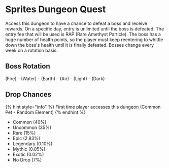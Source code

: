 # Sprites Dungeon Quest

Access this dungeon to have a chance to defeat a boss and receive rewards. On a specific day, entry is unlimited until the boss is defeated. The entry fee that will be used is RAP (Rare Amethyst Particle). The boss has a huge number of health points, so the player must keep reentering to whittle down the boss's health until it is finally defeated. Bosses change every week on a rotation basis.

## Boss Rotation

(Fire) - (Water) - (Earth) - (Air) - (Light) - (Dark)



## &#x20;Drop Chances

{% hint style="info" %}
First time player accesses this dungeon (Common Pet - Random Element)
{% endhint %}

* Common (40%)
* Uncommon (35%)&#x20;
* Rare (15%)&#x20;
* Epic (2.83%)&#x20;
* Legendary (0.10%)&#x20;
* Mythic (0.05%)&#x20;
* Exotic (0.02%)&#x20;
* No Drop (7%)
